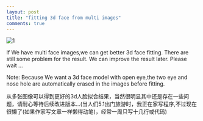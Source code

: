 ```yaml
---
layout: post
title: "fitting 3d face from multi images"
comments: true
---
```


![1](http://hwdong.com/prog_images/yang_fit.jpg) 

If We have multi face images,we can get better 3d face fitting. There are still some problem for the result. We can improve the result later. Please wait ...
<!--more--> 

Note: Because We want a 3d face model with open eye,the two eye and nose hole are automatically erased in the images before fitting. 

从多张图像可以得到更好的3d人脸拟合结果，当然很明显其中还是存在一些问题，请耐心等待后续改进版本...(当人们5.1出门旅游时，我正在家写程序,不过现在很懒了(如果作家写文章一样懒得动笔)，经常一周只写十几行或代码) 